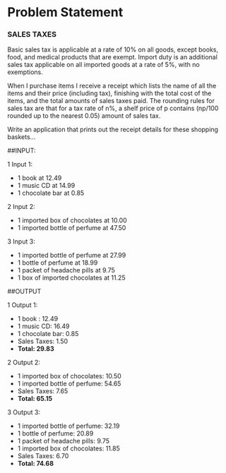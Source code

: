 # Problem Statement

### SALES TAXES

Basic sales tax is applicable at a rate of 10% on all goods, except books, food, and medical products that
are exempt. Import duty is an additional sales tax applicable on all imported goods at a rate of 5%, with
no exemptions.

When I purchase items I receive a receipt which lists the name of all the items and their price (including
tax), finishing with the total cost of the items, and the total amounts of sales taxes paid. The rounding
rules for sales tax are that for a tax rate of n%, a shelf price of p contains (np/100 rounded up to the
nearest 0.05) amount of sales tax.

Write an application that prints out the receipt details for these shopping baskets...

##INPUT:

1 Input 1:

* 1 book at 12.49
* 1 music CD at 14.99
* 1 chocolate bar at 0.85

2 Input 2:

* 1 imported box of chocolates at 10.00
* 1 imported bottle of perfume at 47.50

3 Input 3:

* 1 imported bottle of perfume at 27.99
* 1 bottle of perfume at 18.99
* 1 packet of headache pills at 9.75
* 1 box of imported chocolates at 11.25

##OUTPUT

1 Output 1:
* 1 book : 12.49
* 1 music CD: 16.49
* 1 chocolate bar: 0.85
* Sales Taxes: 1.50
* __Total: 29.83__

2 Output 2:
* 1 imported box of chocolates: 10.50
* 1 imported bottle of perfume: 54.65
* Sales Taxes: 7.65
* __Total: 65.15__

3 Output 3:
* 1 imported bottle of perfume: 32.19
* 1 bottle of perfume: 20.89
* 1 packet of headache pills: 9.75
* 1 imported box of chocolates: 11.85
* Sales Taxes: 6.70
* __Total: 74.68__